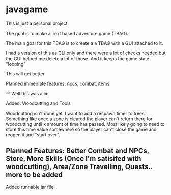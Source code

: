 # javagame
This is just a personal project.

The goal is to make a Text based adventure game (TBAG).

The main goal for this TBAG is to create a a TBAG with a GUI attached to it.

I had a version of this as CLI only and there were a lot of checks needed but the GUI helped me delete a lot of those.
And it keeps the game state "looping"

This will get better

Planned immediate features: npcs, combat, items

^^ Well this was a lie

Added: Woodcutting and Tools

Woodcutting isn't done yet, I want to add a respawn timer to trees. Something like once a zone is cleared the player can't return there for woodcutting until x amount of time has passed. Most likely going to need to store this time value somewhere so the player can't close the game and reopen it and "start over".

Planned Features: Better Combat and NPCs, Store, More Skills (Once I'm satisifed with woodcutting), Area/Zone Travelling, Quests.. more to be added
---------------------------------------------

Added runnable jar file!
